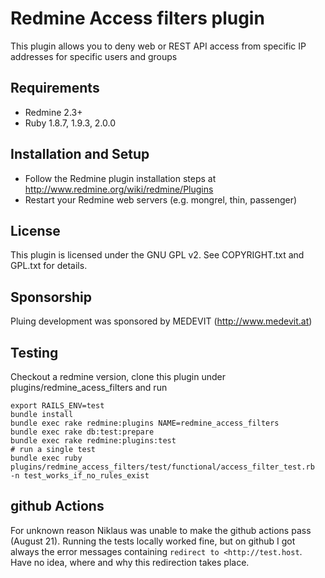 # Redmine Access filters plugin

This plugin allows you to deny web or REST API access from specific IP addresses for specific users and groups

## Requirements

* Redmine 2.3+
* Ruby 1.8.7, 1.9.3, 2.0.0

## Installation and Setup

* Follow the Redmine plugin installation steps at http://www.redmine.org/wiki/redmine/Plugins
* Restart your Redmine web servers (e.g. mongrel, thin, passenger)

## License

This plugin is licensed under the GNU GPL v2. See COPYRIGHT.txt and GPL.txt for details.

## Sponsorship

Pluing development was sponsored by MEDEVIT (http://www.medevit.at)

## Testing

Checkout a redmine version, clone this plugin under plugins/redmine_acess_filters
and run

    export RAILS_ENV=test
    bundle install
    bundle exec rake redmine:plugins NAME=redmine_access_filters
    bundle exec rake db:test:prepare
    bundle exec rake redmine:plugins:test
    # run a single test
    bundle exec ruby plugins/redmine_access_filters/test/functional/access_filter_test.rb  -n test_works_if_no_rules_exist

## github Actions

For unknown reason Niklaus was unable to make the github actions pass (August 21).
Running the tests locally worked fine, but on github I got always the error
messages containing `redirect to <http://test.host`. Have no idea, where and why
this redirection takes place.
